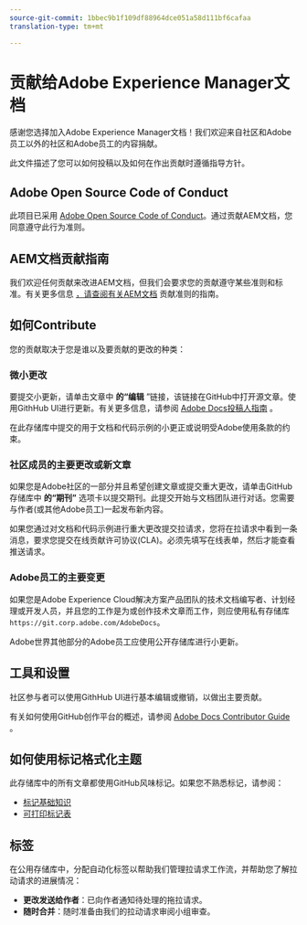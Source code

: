 ```yaml
---
source-git-commit: 1bbec9b1f109df88964dce051a58d111bf6cafaa
translation-type: tm+mt

---
```

# 贡献给Adobe Experience Manager文档

感谢您选择加入Adobe Experience Manager文档！我们欢迎来自社区和Adobe员工以外的社区和Adobe员工的内容捐献。

此文件描述了您可以如何投稿以及如何在作出贡献时遵循指导方针。

## Adobe Open Source Code of Conduct

此项目已采用 [Adobe Open Source Code of Conduct](code-of-conduct.md)。通过贡献AEM文档，您同意遵守此行为准则。

## AEM文档贡献指南

我们欢迎任何贡献来改进AEM文档，但我们会要求您的贡献遵守某些准则和标准。有关更多信息 [，请查阅有关AEM文档](guidelines.md) 贡献准则的指南。

## 如何Contribute

您的贡献取决于您是谁以及要贡献的更改的种类：

### 微小更改

要提交小更新，请单击文章中 **的“编辑** ”链接，该链接在GitHub中打开源文章。使用GithHub UI进行更新。有关更多信息，请参阅 [Adobe Docs投稿人指南](https://docs.adobe.com/help/en/contributor/contributor-guide/introduction.html) 。

在此存储库中提交的用于文档和代码示例的小更正或说明受Adobe使用条款的约束。

### 社区成员的主要更改或新文章

如果您是Adobe社区的一部分并且希望创建文章或提交重大更改，请单击GitHub存储库中 **的“期刊”** 选项卡以提交期刊。此提交开始与文档团队进行对话。您需要与作者(或其他Adobe员工)一起发布新内容。

如果您通过对文档和代码示例进行重大更改提交拉请求，您将在拉请求中看到一条消息，要求您提交在线贡献许可协议(CLA)。必须先填写在线表单，然后才能查看推送请求。

### Adobe员工的主要变更

如果您是Adobe Experience Cloud解决方案产品团队的技术文档编写者、计划经理或开发人员，并且您的工作是为或创作技术文章而工作，则应使用私有存储库 `https://git.corp.adobe.com/AdobeDocs`。

Adobe世界其他部分的Adobe员工应使用公开存储库进行小更新。

## 工具和设置

社区参与者可以使用GithHub UI进行基本编辑或撤销，以做出主要贡献。

有关如何使用GitHub创作平台的概述，请参阅 [Adobe Docs Contributor Guide](https://docs.adobe.com/help/en/contributor/contributor-guide/introduction.html) 。

## 如何使用标记格式化主题

此存储库中的所有文章都使用GitHub风味标记。如果您不熟悉标记，请参阅：

* [标记基础知识](https://help.github.com/articles/getting-started-with-writing-and-formatting-on-github/)
* [可打印标记表](https://guides.github.com/pdfs/markdown-cheatsheet-online.pdf)

## 标签

在公用存储库中，分配自动化标签以帮助我们管理拉请求工作流，并帮助您了解拉动请求的进展情况：

* **更改发送给作者**：已向作者通知待处理的拖拉请求。
* **随时合并**：随时准备由我们的拉动请求审阅小组审查。
